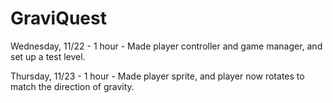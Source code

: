 # GraviQuest

Wednesday, 11/22 - 1 hour - Made player controller and game manager, and set up a test level.

Thursday, 11/23 - 1 hour - Made player sprite, and player now rotates to match the direction of gravity.
